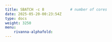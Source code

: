 ```yaml
---
title: SBATCH -c 8            # number of cores
date: 2025-05-20-00:23:54Z
type: docs 
weight: 3250
menu: 
    rivanna-alphafold:
---
```



